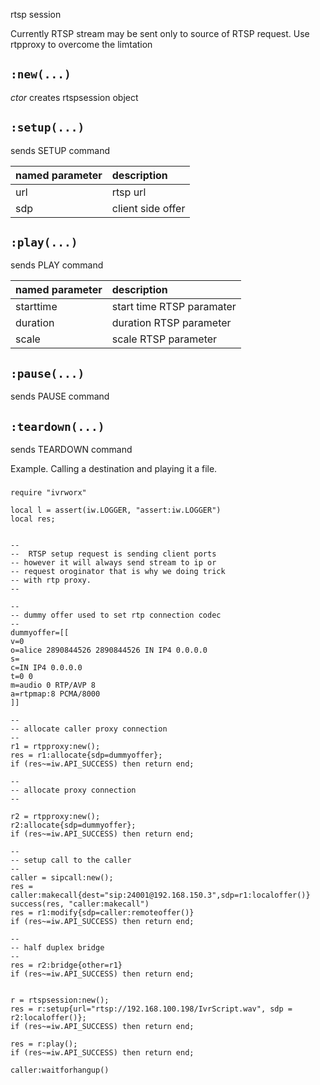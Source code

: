 

rtsp session


Currently RTSP stream may be sent only to source of RTSP request. Use rtpproxy to overcome the limtation

## `:new(...)` ##
_ctor_
creates rtspsession object

## `:setup(...)` ##
sends SETUP command

| **named parameter** | **description** |
|:--------------------|:----------------|
| url                 | rtsp url        |
| sdp                 | client side offer  |


## `:play(...)` ##
sends PLAY command

| **named parameter** | **description** |
|:--------------------|:----------------|
| starttime           |start time RTSP paramater|
| duration            | duration RTSP parameter |
| scale               | scale RTSP parameter |


## `:pause(...)` ##
sends PAUSE command


## `:teardown(...)` ##
sends TEARDOWN command

Example. Calling a destination and playing it a file.
###  ###
```
require "ivrworx"

local l	= assert(iw.LOGGER, "assert:iw.LOGGER")
local res;


--
--  RTSP setup request is sending client ports
-- however it will always send stream to ip or
-- request oroginator that is why we doing trick
-- with rtp proxy.
--

--
-- dummy offer used to set rtp connection codec
--
dummyoffer=[[
v=0
o=alice 2890844526 2890844526 IN IP4 0.0.0.0
s=
c=IN IP4 0.0.0.0
t=0 0
m=audio 0 RTP/AVP 8
a=rtpmap:8 PCMA/8000
]]

--
-- allocate caller proxy connection
--
r1 = rtpproxy:new();
res = r1:allocate{sdp=dummyoffer};
if (res~=iw.API_SUCCESS) then return end;

--
-- allocate proxy connection
--

r2 = rtpproxy:new();
r2:allocate{sdp=dummyoffer};
if (res~=iw.API_SUCCESS) then return end;

--
-- setup call to the caller
--
caller = sipcall:new();
res = caller:makecall{dest="sip:24001@192.168.150.3",sdp=r1:localoffer()}
success(res, "caller:makecall")
res = r1:modify{sdp=caller:remoteoffer()}
if (res~=iw.API_SUCCESS) then return end;

--
-- half duplex bridge
--
res = r2:bridge{other=r1}
if (res~=iw.API_SUCCESS) then return end;


r = rtspsession:new();
res = r:setup{url="rtsp://192.168.100.198/IvrScript.wav", sdp = r2:localoffer()};
if (res~=iw.API_SUCCESS) then return end;

res = r:play();
if (res~=iw.API_SUCCESS) then return end;

caller:waitforhangup()

```